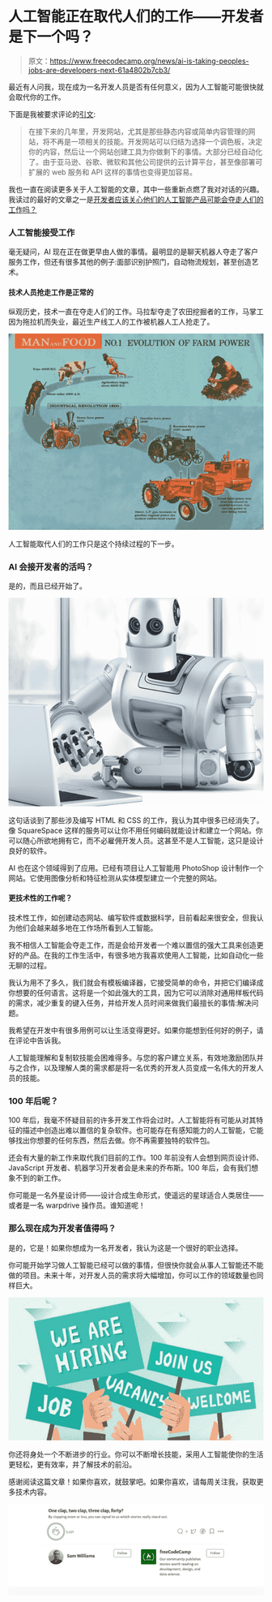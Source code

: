 # 人工智能正在取代人们的工作——开发者是下一个吗？

> 原文：<https://www.freecodecamp.org/news/ai-is-taking-peoples-jobs-are-developers-next-61a4802b7cb3/>

最近有人问我，现在成为一名开发人员是否有任何意义，因为人工智能可能很快就会取代你的工作。

下面是我被要求评论的[引文](https://www.quora.com/Where-do-you-see-yourself-being-a-web-developer-in-the-next-5-10-years):

> 在接下来的几年里，开发网站，尤其是那些静态内容或简单内容管理的网站，将不再是一项相关的技能。开发网站可以归结为选择一个调色板，决定你的内容，然后让一个网站创建工具为你做剩下的事情。大部分已经自动化了。由于亚马逊、谷歌、微软和其他公司提供的云计算平台，甚至像部署可扩展的 web 服务和 API 这样的事情也变得更加容易。

我也一直在阅读更多关于人工智能的文章，其中一些重新点燃了我对对话的兴趣。我读过的最好的文章之一是[开发者应该关心他们的人工智能产品可能会夺走人们的工作吗？](https://medium.freecodecamp.org/the-ai-solution-youre-building-might-cost-people-their-jobs-here-s-why-you-should-care-eec7e66ed4e3)

### 人工智能接受工作

毫无疑问，AI 现在正在做更早由人做的事情。最明显的是聊天机器人夺走了客户服务工作，但还有很多其他的例子:面部识别护照门，自动物流规划，甚至创造艺术。

#### 技术人员抢走工作是正常的

纵观历史，技术一直在夺走人们的工作。马拉犁夺走了农田挖掘者的工作，马掌工因为拖拉机而失业，最近生产线工人的工作被机器人工人抢走了。

![EY6oLuj9HkGaWI6KwhzCRjMe8DTGcBqHxNGg](img/ce141632876d01adbc351c97595464a4.png)

人工智能取代人们的工作只是这个持续过程的下一步。

### AI 会接开发者的活吗？

是的，而且已经开始了。

![nBlsTOVx7m7g5kafZuaIw5WRYA0cBNMLZkop](img/b5b568758a41c83c3d71c3c31fc31359.png)

这句话谈到了那些涉及编写 HTML 和 CSS 的工作，我认为其中很多已经消失了。像 SquareSpace 这样的服务可以让你不用任何编码就能设计和建立一个网站。你可以随心所欲地拥有它，而不必雇佣开发人员。这甚至不是人工智能，这只是设计良好的软件。

AI 也在这个领域得到了应用。已经有项目让人工智能用 PhotoShop 设计制作一个网站。它使用图像分析和特征检测从实体模型建立一个完整的网站。

#### 更技术性的工作呢？

技术性工作，如创建动态网站、编写软件或数据科学，目前看起来很安全，但我认为他们会越来越多地在工作场所看到人工智能。

我不相信人工智能会夺走工作，而是会给开发者一个难以置信的强大工具来创造更好的产品。在我的工作生活中，有很多地方我喜欢使用人工智能，比如自动化一些无聊的过程。

我认为用不了多久，我们就会有模板编译器，它接受简单的命令，并把它们编译成你想要的任何语言。这将是一个如此强大的工具，因为它可以消除对通用样板代码的需求，减少重复的键入任务，并给开发人员时间来做我们最擅长的事情:解决问题。

我希望在开发中有很多用例可以让生活变得更好。如果你能想到任何好的例子，请在评论中告诉我。

人工智能理解和复制软技能会困难得多。与您的客户建立关系，有效地激励团队并与之合作，以及理解人类的需求都是将一名优秀的开发人员变成一名伟大的开发人员的技能。

### 100 年后呢？

100 年后，我毫不怀疑目前的许多开发工作将会过时。人工智能将有可能从对其特征的描述中创造出难以置信的复杂软件。也可能存在有感知能力的人工智能，它能够找出你想要的任何东西，然后去做。你不再需要独特的软件包。

还会有大量的新工作来取代我们目前的工作。100 年前没有人会想到网页设计师、JavaScript 开发者、机器学习开发者会是未来的乔布斯。100 年后，会有我们想象不到的新工作。

你可能是一名外星设计师——设计合成生命形式，使遥远的星球适合人类居住——或者是一名 warpdrive 操作员。谁知道呢！

### 那么现在成为开发者值得吗？

是的，它是！如果你想成为一名开发者，我认为这是一个很好的职业选择。

你可能开始学习做人工智能已经可以做的事情，但很快你就会从事人工智能还不能做的项目。未来十年，对开发人员的需求将大幅增加，你可以工作的领域数量也同样巨大。

![j2807scAvLb3Xjr6lmkOWlP19YYJTnpQHA60](img/e7692168f857089374d273807a48c5b8.png)

你还将身处一个不断进步的行业。你可以不断增长技能，采用人工智能使你的生活更轻松，更有效率，并了解技术的前沿。

感谢阅读这篇文章！如果你喜欢，就鼓掌吧。如果你喜欢，请每周关注我，获取更多技术内容。

![h1O6WyHAljm7XrXBiI6EbION44FCp-Q8wSKc](img/401916a976b6bfd593d39015f84a8792.png)